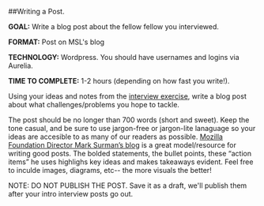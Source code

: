 ##Writing a Post. 

**GOAL:** Write a blog post about the fellow fellow you interviewed. 

**FORMAT:** Post on MSL's blog

**TECHNOLOGY:** Wordpress. You should have usernames and logins via Aurelia. 

**TIME TO COMPLETE:** 1-2 hours (depending on how fast you write!). 

Using your ideas and notes from the [interview exercise](https://github.com/mozillascience/fellows-class-2016/blob/master/fellow-interviews.md), write a blog post about what challenges/problems you hope to tackle.

The post should be no longer than 700 words (short and sweet). Keep the tone casual, and be sure to use jargon-free or jargon-lite lanaguage so your ideas are accesible to as many of our readers as possible. [Mozilla Foundation Director Mark Surman’s blog](http://marksurman.commons.ca/blog/) is a great model/resource for writing good posts. The bolded statements, the bullet points, these “action items” he uses highlighs key ideas and makes takeaways evident. Feel free to inculde images, diagrams, etc-- the more visuals the better!

NOTE: DO NOT PUBLISH THE POST.  Save it as a draft, we'll publish them after your intro interview posts go out. 
